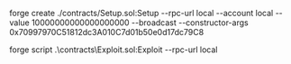 forge create ./contracts/Setup.sol:Setup --rpc-url local --account local --value 10000000000000000000 --broadcast --constructor-args 0x70997970C51812dc3A010C7d01b50e0d17dc79C8

forge script .\contracts\Exploit.sol:Exploit --rpc-url local
